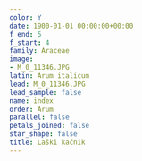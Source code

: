 ```yaml
---
color: Y
date: 1900-01-01 00:00:00+00:00
f_end: 5
f_start: 4
family: Araceae
image:
- M_0_11346.JPG
latin: Arum italicum
lead: M_0_11346.JPG
lead_sample: false
name: index
order: Arum
parallel: false
petals_joined: false
star_shape: false
title: Laški kačnik
---
```


